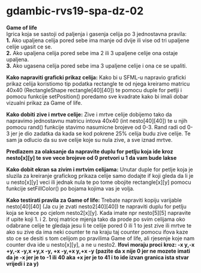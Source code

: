 # gdambic-rvs19-spa-dz-02
**Game of life**<br>
Igrica koja se sastoji od paljenja i gasenja celija po 3 jednostavna pravila:
<br>**1.** Ako upaljena celija pored sebe ima manje od dvije ili vise od tri upaljene celije ugasit ce se.
<br>**2.** Ako upaljena celija pored sebe ima 2 ili 3 upaljene celije ona ostaje upaljena.
<br>**3.** Ako ugasena celija pored sebe ima 3 upaljene celije i ona ce se upaliti.

**Kako napraviti graficki prikaz celija:**
Kako bi u SFML-u napravio graficki prikaz celija koristiomo tip podatka rectangle te od njega kreiramo matricu 40x40 (RectangleShape rectangle[40][40]) te pomocu duple for petlji i pomocu funkcije setPosition() poredamo sve kvadrate kako bi imali dobar vizualni prikaz za Game of life.

**Kako dobiti zive i mrtve celije:**
Zive i mrtve celije dobijemo tako da napravimo jednostavnu matricu intova 40x40 (int nesto[40][40]) te u njih pomocu rand() funkcije stavimo nasumicne brojeve od 0-3. Rand radi od 0-3 jer je dio zadatka da kada se kod pokrene 25% celija budu zive celije. Te sam ja odlucio da su sve celije koje su nula zive, a sve iznad mrtve.

**Predlazem za olaksanje da napravite duplu for petlju koja ide kroz nesto[x][y] te sve vece brojeve od 0 pretvori u 1 da vam bude lakse**

**Kako dobit ekran sa zivim i mrtvim celijama:**
Unutar duple for petlje koja je sluzila za kreiranje grafickog prikaza celije samo dodajte if koji gleda da li je u nesto[x][y] veci ili jednak nula te po tome obojite rectangle[x][y] pomocu funkcije setFillColor() po bojama kojima vas je volja.

**Kako testirati pravila za Game of life:**
Trebate napraviti kopiju varijable nesto[40][40] (Ja cu je zvati nesto2[40][40]) te napraviti duplu for petlju koja se krece po cjelom nesto2[x][y]. Kada imate npr nesto[5][5] napravite if upite koji 1. i 2. broj matrice mjenja tako da prode po svim celijama oko odabrane celije te gledaja jesu li te celije pored 0 ili 1 to jest zive ili mrtve te ako su zive da ima neki counter te na kraju taj counter pomocu ifova kaze sto ce se desiti s tom celijom po pravilima Game of life, ali rjesenje koje nam counter dva ide u nesto[x][y], a ne u nesto2.
**Ifovi moraju proci kroz: -x y,-x +y,-x -y,x +y,x -y, +x -y,+x y,+x -y (pazite da x nije 0 jer ne mozete imati da je -x jer je to -1 ili 40 aka +x jer je to 41 i to ide izvan granica ista stvar vrijedi i za y)**
